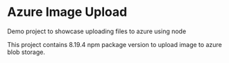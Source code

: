 # Azure Image Upload
Demo project to showcase uploading files to azure using node

This project contains 8.19.4 npm package version to upload image to azure blob storage.
